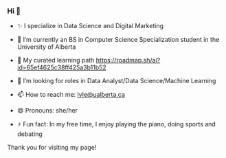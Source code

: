### Hi 👋

<!--
**Lily241/Lily241** is a ✨ _special_ ✨ repository because its `README.md` (this file) appears on your GitHub profile.-->
- ✨ I specialize in Data Science and Digital Marketing
- 🌱 I’m currently an BS in Computer Science Specialization student in the University of Alberta
- 🧭 My curated learning path https://roadmap.sh/ai?id=65ef4625c38ff425a3b11b52
- 💼 I’m looking for roles in Data Analyst/Data Science/Machine Learning

- 📫 How to reach me: lvle@ualberta.ca <!--or connect with me on LinkedIn (https://www.linkedin.com/in/michela-tjan-sakti-effendie/)-->
- 😄 Pronouns: she/her
- ⚡ Fun fact: In my free time, I enjoy playing the piano, doing sports and debating

Thank you for visiting my page!

